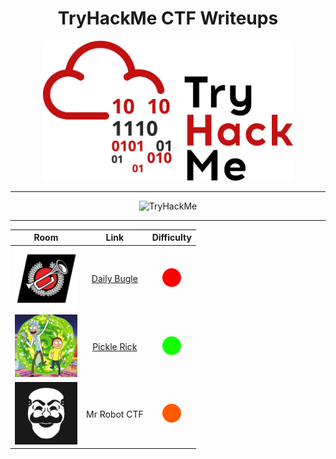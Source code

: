 <div align="center">

# TryHackMe CTF Writeups

<img src="img/thm.png" alt="TryHackMe Logo" width="400">

---

<img src="https://tryhackme-badges.s3.amazonaws.com/670.png" alt="TryHackMe">

---




| Room | Link | Difficulty |
| :--: | :--: | :--: |
| <img src="img/db.png" alt="Logo 1" width="100"> | [Daily Bugle](daily-bugle/README.md) | <img src="img/red.png" alt="Logo 1" width="30"> |
| <img src="img/pr.jpeg" alt="Logo 1" width="100"> | [Pickle Rick](pickle-rick/README.md) | <img src="img/green.png" alt="Logo 1" width="30"> |
| <img src="img/mr.jpeg" alt="Logo 1" width="100"> | Mr Robot CTF | <img src="img/orange.png" alt="Logo 1" width="30"> |

</div>
